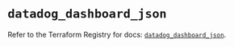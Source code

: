 # `datadog_dashboard_json`

Refer to the Terraform Registry for docs: [`datadog_dashboard_json`](https://registry.terraform.io/providers/datadog/datadog/3.78.0/docs/resources/dashboard_json).
